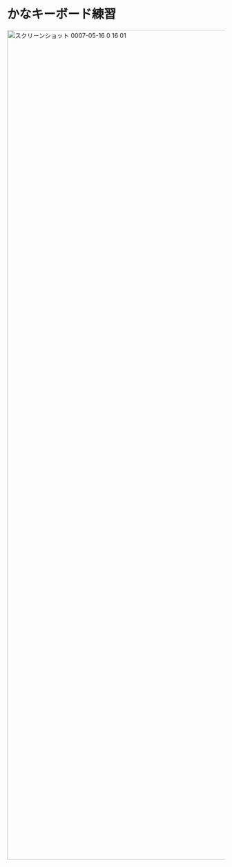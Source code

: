 # かなキーボード練習
<img width="1920" alt="スクリーンショット 0007-05-16 0 16 01" src="https://github.com/user-attachments/assets/79e881f9-a513-4270-96bc-9769c75ebc85" />
